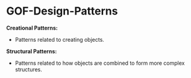 # GOF-Design-Patterns

**Creational Patterns:**
- Patterns related to creating objects.

**Structural Patterns:**
- Patterns related to how objects are combined to form more complex structures.
